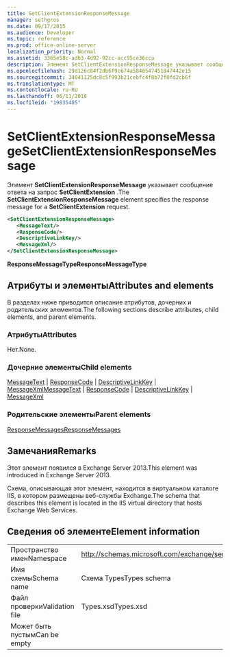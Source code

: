 ```yaml
---
title: SetClientExtensionResponseMessage
manager: sethgros
ms.date: 09/17/2015
ms.audience: Developer
ms.topic: reference
ms.prod: office-online-server
localization_priority: Normal
ms.assetid: 3365e58c-adb3-4d92-92cc-acc95ce36cca
description: Элемент SetClientExtensionResponseMessage указывает сообщение ответа на запрос SetClientExtension.
ms.openlocfilehash: 29d126c84f2db6f9c674a5840547451847442e15
ms.sourcegitcommit: 34041125dc8c5f993b21cebfc4f8b72f0fd2cb6f
ms.translationtype: MT
ms.contentlocale: ru-RU
ms.lasthandoff: 06/11/2018
ms.locfileid: "19835405"
---
```

# <a name="setclientextensionresponsemessage"></a><span data-ttu-id="b361a-103">SetClientExtensionResponseMessage</span><span class="sxs-lookup"><span data-stu-id="b361a-103">SetClientExtensionResponseMessage</span></span>

<span data-ttu-id="b361a-104">Элемент **SetClientExtensionResponseMessage** указывает сообщение ответа на запрос **SetClientExtension** .</span><span class="sxs-lookup"><span data-stu-id="b361a-104">The **SetClientExtensionResponseMessage** element specifies the response message for a **SetClientExtension** request.</span></span> 
  
```XML
<SetClientExtensionResponseMessage>
   <MessageText/>
   <ResponseCode/>
   <DescriptiveLinkKey/>
   <MessageXml/>
</SetClientExtensionResponseMessage>
```

 <span data-ttu-id="b361a-105">**ResponseMessageType**</span><span class="sxs-lookup"><span data-stu-id="b361a-105">**ResponseMessageType**</span></span>
## <a name="attributes-and-elements"></a><span data-ttu-id="b361a-106">Атрибуты и элементы</span><span class="sxs-lookup"><span data-stu-id="b361a-106">Attributes and elements</span></span>

<span data-ttu-id="b361a-107">В разделах ниже приводится описание атрибутов, дочерних и родительских элементов.</span><span class="sxs-lookup"><span data-stu-id="b361a-107">The following sections describe attributes, child elements, and parent elements.</span></span>
  
### <a name="attributes"></a><span data-ttu-id="b361a-108">Атрибуты</span><span class="sxs-lookup"><span data-stu-id="b361a-108">Attributes</span></span>

<span data-ttu-id="b361a-109">Нет.</span><span class="sxs-lookup"><span data-stu-id="b361a-109">None.</span></span>
  
### <a name="child-elements"></a><span data-ttu-id="b361a-110">Дочерние элементы</span><span class="sxs-lookup"><span data-stu-id="b361a-110">Child elements</span></span>

<span data-ttu-id="b361a-111">[MessageText](messagetext.md) | [ResponseCode](responsecode.md) | [DescriptiveLinkKey](descriptivelinkkey.md) | [MessageXml](messagexml.md)</span><span class="sxs-lookup"><span data-stu-id="b361a-111">[MessageText](messagetext.md) | [ResponseCode](responsecode.md) | [DescriptiveLinkKey](descriptivelinkkey.md) | [MessageXml](messagexml.md)</span></span>
  
### <a name="parent-elements"></a><span data-ttu-id="b361a-112">Родительские элементы</span><span class="sxs-lookup"><span data-stu-id="b361a-112">Parent elements</span></span>

[<span data-ttu-id="b361a-113">ResponseMessages</span><span class="sxs-lookup"><span data-stu-id="b361a-113">ResponseMessages</span></span>](responsemessages.md)
  
## <a name="remarks"></a><span data-ttu-id="b361a-114">Замечания</span><span class="sxs-lookup"><span data-stu-id="b361a-114">Remarks</span></span>

<span data-ttu-id="b361a-115">Этот элемент появился в Exchange Server 2013.</span><span class="sxs-lookup"><span data-stu-id="b361a-115">This element was introduced in Exchange Server 2013.</span></span>
  
<span data-ttu-id="b361a-116">Схема, описывающая этот элемент, находится в виртуальном каталоге IIS, в котором размещены веб-службы Exchange.</span><span class="sxs-lookup"><span data-stu-id="b361a-116">The schema that describes this element is located in the IIS virtual directory that hosts Exchange Web Services.</span></span>
  
## <a name="element-information"></a><span data-ttu-id="b361a-117">Сведения об элементе</span><span class="sxs-lookup"><span data-stu-id="b361a-117">Element information</span></span>

|||
|:-----|:-----|
|<span data-ttu-id="b361a-118">Пространство имен</span><span class="sxs-lookup"><span data-stu-id="b361a-118">Namespace</span></span>  <br/> |http://schemas.microsoft.com/exchange/services/2006/types  <br/> |
|<span data-ttu-id="b361a-119">Имя схемы</span><span class="sxs-lookup"><span data-stu-id="b361a-119">Schema name</span></span>  <br/> |<span data-ttu-id="b361a-120">Схема Types</span><span class="sxs-lookup"><span data-stu-id="b361a-120">Types schema</span></span>  <br/> |
|<span data-ttu-id="b361a-121">Файл проверки</span><span class="sxs-lookup"><span data-stu-id="b361a-121">Validation file</span></span>  <br/> |<span data-ttu-id="b361a-122">Types.xsd</span><span class="sxs-lookup"><span data-stu-id="b361a-122">Types.xsd</span></span>  <br/> |
|<span data-ttu-id="b361a-123">Может быть пустым</span><span class="sxs-lookup"><span data-stu-id="b361a-123">Can be empty</span></span>  <br/> ||
   

